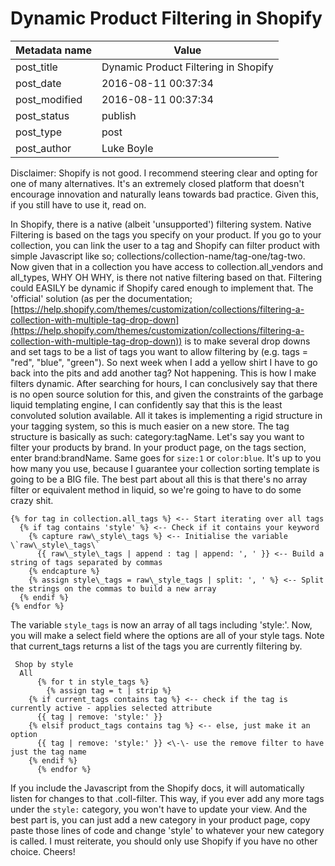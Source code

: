 # Dynamic Product Filtering in Shopify

| Metadata name | Value                                |
| ------------- | ------------------------------------ |
| post_title    | Dynamic Product Filtering in Shopify |
| post_date     | 2016-08-11 00:37:34                  |
| post_modified | 2016-08-11 00:37:34                  |
| post_status   | publish                              |
| post_type     | post                                 |
| post_author   | Luke Boyle                           |

Disclaimer: Shopify is not good. I recommend steering clear and opting for one of many alternatives. It's an extremely closed platform that doesn't encourage innovation and naturally leans towards bad practice. Given this, if you still have to use it, read on.

In Shopify, there is a native (albeit 'unsupported') filtering system. Native Filtering is based on the tags you specify on your product. If you go to your collection, you can link the user to a tag and Shopify can filter product with simple Javascript like so; collections/collection-name/tag-one/tag-two. Now given that in a collection you have access to collection.all_vendors and all_types, WHY OH WHY, is there not native filtering based on that. Filtering could EASILY be dynamic if Shopify cared enough to implement that. The 'official' solution (as per the documentation; [https://help.shopify.com/themes/customization/collections/filtering-a-collection-with-multiple-tag-drop-down](https://help.shopify.com/themes/customization/collections/filtering-a-collection-with-multiple-tag-drop-down)) is to make several drop downs and set tags to be a list of tags you want to allow filtering by (e.g. tags = "red", "blue", "green"). So next week when I add a yellow shirt I have to go back into the pits and add another tag? Not happening. This is how I make filters dynamic. After searching for hours, I can conclusively say that there is no open source solution for this, and given the constraints of the garbage liquid templating engine, I can confidently say that this is the least convoluted solution available. All it takes is implementing a rigid structure in your tagging system, so this is much easier on a new store. The tag structure is basically as such: category:tagName. Let's say you want to filter your products by brand. In your product page, on the tags section, enter brand:brandName. Same goes for `size:1` or `color:blue`. It's up to you how many you use, because I guarantee your collection sorting template is going to be a BIG file. The best part about all this is that there's no array filter or equivalent method in liquid, so we're going to have to do some crazy shit.

```
{% for tag in collection.all_tags %} <-- Start iterating over all tags
  {% if tag contains 'style' %} <-- Check if it contains your keyword
    {% capture raw\_style\_tags %} <-- Initialise the variable \`raw\_style\_tags\`
      {{ raw\_style\_tags | append : tag | append: ', ' }} <-- Build a string of tags separated by commas
    {% endcapture %}
    {% assign style\_tags = raw\_style_tags | split: ', ' %} <-- Split the strings on the commas to build a new array
  {% endif %}
{% endfor %}
```

The variable `style_tags` is now an array of all tags including 'style:'. Now, you will make a select field where the options are all of your style tags. Note that current_tags returns a list of the tags you are currently filtering by.

```
 Shop by style
  All
      {% for t in style_tags %}
        {% assign tag = t | strip %}
    {% if current_tags contains tag %} <-- check if the tag is currently active - applies selected attribute
      {{ tag | remove: 'style:' }}
    {% elsif product_tags contains tag %} <-- else, just make it an option
      {{ tag | remove: 'style:' }} <\-\- use the remove filter to have just the tag name
    {% endif %}
      {% endfor %}
```

If you include the Javascript from the Shopify docs, it will automatically
listen for changes to that .coll-filter. This way, if you ever add any more
tags under the `style:` category, you won't have to update your view. And the
best part is, you can just add a new category in your product page, copy paste
those lines of code and change 'style' to whatever your new category is called.
I must reiterate, you should only use Shopify if you have no other choice. Cheers!
